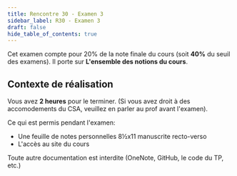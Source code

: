 ```yaml
---
title: Rencontre 30 - Examen 3
sidebar_label: R30 - Examen 3
draft: false
hide_table_of_contents: true
---
```


Cet examen compte pour 20% de la note finale du cours (soit **40%** du seuil des examens). Il porte sur **L'ensemble des notions du cours**.

## Contexte de réalisation

Vous avez **2 heures** pour le terminer. (Si vous avez droit à des accomodements du CSA, veuillez en parler au prof avant l'examen).

Ce qui est permis pendant l'examen:
- Une feuille de notes personnelles 8&frac12;x11 manuscrite recto-verso
- L'accès au site du cours

Toute autre documentation est interdite (OneNote, GitHub, le code du TP, etc.)





